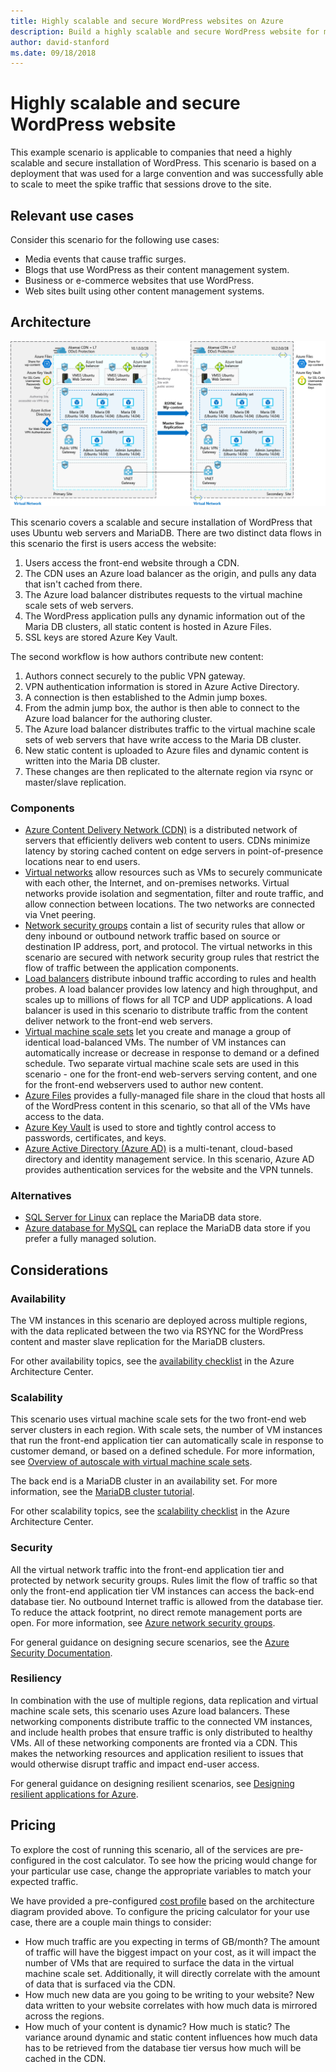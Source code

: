 ```yaml
---
title: Highly scalable and secure WordPress websites on Azure
description: Build a highly scalable and secure WordPress website for media events.
author: david-stanford
ms.date: 09/18/2018
---
```


# Highly scalable and secure WordPress website

This example scenario is applicable to companies that need a highly scalable and secure installation of WordPress. This scenario is based on a deployment that was used for a large convention and was successfully able to scale to meet the spike traffic that sessions drove to the site.

## Relevant use cases

Consider this scenario for the following use cases:

* Media events that cause traffic surges.
* Blogs that use WordPress as their content management system.
* Business or e-commerce websites that use WordPress.
* Web sites built using other content management systems.

## Architecture

[![Architecture overview of the Azure components involved in a scalable and secure WordPress deployment](media/secure-scalable-wordpress.png)](media/secure-scalable-wordpress.png#lightbox)

This scenario covers a scalable and secure installation of WordPress that uses Ubuntu web servers and MariaDB. There are two distinct data flows in this scenario the first is users access the website:

1. Users access the front-end website through a CDN.
2. The CDN uses an Azure load balancer as the origin, and pulls any data that isn't cached from there.
3. The Azure load balancer distributes requests to the virtual machine scale sets of web servers.
4. The WordPress application pulls any dynamic information out of the Maria DB clusters, all static content is hosted in Azure Files.
5. SSL keys are stored Azure Key Vault.

The second workflow is how authors contribute new content:

1. Authors connect securely to the public VPN gateway.
2. VPN authentication information is stored in Azure Active Directory.
3. A connection is then established to the Admin jump boxes.
4. From the admin jump box, the author is then able to connect to the Azure load balancer for the authoring cluster.
5. The Azure load balancer distributes traffic to the virtual machine scale sets of web servers that have write access to the Maria DB cluster.
6. New static content is uploaded to Azure files and dynamic content is written into the Maria DB cluster.
7. These changes are then replicated to the alternate region via rsync or master/slave replication.

### Components

* [Azure Content Delivery Network (CDN)](/azure/cdn/cdn-overview) is a distributed network of servers that efficiently delivers web content to users. CDNs minimize latency by storing cached content on edge servers in point-of-presence locations near to end users.
* [Virtual networks](/azure/virtual-network/virtual-networks-overview) allow resources such as VMs to securely communicate with each other, the Internet, and on-premises networks. Virtual networks provide isolation and segmentation, filter and route traffic, and allow connection between locations. The two networks are connected via Vnet peering.
* [Network security groups](/azure/virtual-network/security-overview) contain a list of security rules that allow or deny inbound or outbound network traffic based on source or destination IP address, port, and protocol. The virtual networks in this scenario are secured with network security group rules that restrict the flow of traffic between the application components.
* [Load balancers](/azure/load-balancer/load-balancer-overview) distribute inbound traffic according to rules and health probes. A load balancer provides low latency and high throughput, and scales up to millions of flows for all TCP and UDP applications. A load balancer is used in this scenario to distribute traffic from the content deliver network to the front-end web servers.
* [Virtual machine scale sets][docs-vmss] let you create and manage a group of identical load-balanced VMs. The number of VM instances can automatically increase or decrease in response to demand or a defined schedule. Two separate virtual machine scale sets are used in this scenario - one for the front-end web-servers serving content, and one for the front-end webservers used to author new content.
* [Azure Files](/azure/storage/files/storage-files-introduction) provides a fully-managed file share in the cloud that hosts all of the WordPress content in this scenario, so that all of the VMs have access to the data.
* [Azure Key Vault](/azure/key-vault/key-vault-overview) is used to store and tightly control access to passwords, certificates, and keys.
* [Azure Active Directory (Azure AD)](/azure/active-directory/fundamentals/active-directory-whatis) is a multi-tenant, cloud-based directory and identity management service. In this scenario, Azure AD provides authentication services for the website and the VPN tunnels.

### Alternatives

* [SQL Server for Linux](/azure/virtual-machines/linux/sql/sql-server-linux-virtual-machines-overview) can replace the MariaDB data store.
* [Azure database for MySQL](/azure/mysql/overview) can replace the MariaDB data store if you prefer a fully managed solution.

## Considerations

### Availability

The VM instances in this scenario are deployed across multiple regions, with the data replicated between the two via RSYNC for the WordPress content and master slave replication for the MariaDB clusters.

For other availability topics, see the [availability checklist][availability] in the Azure Architecture Center.

### Scalability

This scenario uses virtual machine scale sets for the two front-end web server clusters in each region. With scale sets, the number of VM instances that run the front-end application tier can automatically scale in response to customer demand, or based on a defined schedule. For more information, see [Overview of autoscale with virtual machine scale sets][docs-vmss-autoscale].

The back end is a MariaDB cluster in an availability set. For more information, see the [MariaDB cluster tutorial][mariadb-tutorial].

For other scalability topics, see the [scalability checklist][scalability] in the Azure Architecture Center.

### Security

All the virtual network traffic into the front-end application tier and protected by network security groups. Rules limit the flow of traffic so that only the front-end application tier VM instances can access the back-end database tier. No outbound Internet traffic is allowed from the database tier. To reduce the attack footprint, no direct remote management ports are open. For more information, see [Azure network security groups][docs-nsg].

For general guidance on designing secure scenarios, see the [Azure Security Documentation][security].

### Resiliency

In combination with the use of multiple regions, data replication and virtual machine scale sets, this scenario uses Azure load balancers. These networking components distribute traffic to the connected VM instances, and include health probes that ensure traffic is only distributed to healthy VMs. All of these networking components are fronted via a CDN. This makes the networking resources and application resilient to issues that would otherwise disrupt traffic and impact end-user access.

For general guidance on designing resilient scenarios, see [Designing resilient applications for Azure][resiliency].

## Pricing

To explore the cost of running this scenario, all of the services are pre-configured in the cost calculator. To see how the pricing would change for your particular use case, change the appropriate variables to match your expected traffic.

We have provided a pre-configured [cost profile][pricing] based on the architecture diagram provided above. To configure the pricing calculator for your use case, there are a couple main things to consider:

* How much traffic are you expecting in terms of GB/month? The amount of traffic will have the biggest impact on your cost, as it will impact the number of VMs that are required to surface the data in the virtual machine scale set. Additionally, it will directly correlate with the amount of data that is surfaced via the CDN.
* How much new data are you going to be writing to your website? New data written to your website correlates with how much data is mirrored across the regions.
* How much of your content is dynamic? How much is static? The variance around dynamic and static content influences how much data has to be retrieved from the database tier versus how much will be cached in the CDN.

<!-- links -->
[architecture]: ./media/architecture-secure-scalable-wordpress.png
[mariadb-tutorial]: /azure/virtual-machines/linux/classic/mariadb-mysql-cluster
[docs-vmss]: /azure/virtual-machine-scale-sets/overview
[docs-vmss-autoscale]: /azure/virtual-machine-scale-sets/virtual-machine-scale-sets-autoscale-overview
[docs-nsg]: /azure/virtual-network/security-overview
[security]: /azure/security/
[availability]: ../../checklist/availability.md
[resiliency]: /azure/architecture/resiliency/
[scalability]: /azure/architecture/checklist/scalability
[pricing]: https://azure.com/e/a8c4809dab444c1ca4870c489fbb196b
